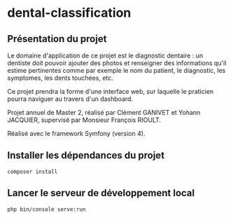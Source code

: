 # dental-classification

## Présentation du projet
Le domaine d'application de ce projet est le diagnostic dentaire : un dentiste doit pouvoir ajouter des photos et renseigner des informations qu'il estime pertinentes comme par exemple le nom du patient, le diagnostic, les symptomes, les dents touchées, etc.

Ce projet prendra la forme d'une interface web, sur laquelle le praticien pourra naviguer au travers d'un dashboard.

Projet annuel de Master 2, réalisé par Clément GANIVET et Yohann JACQUIER, supervisé par Monsieur François RIOULT.

Réalisé avec le framework Symfony (version 4).

## Installer les dépendances du projet
```
composer install
```

## Lancer le serveur de développement local
```
php bin/console serve:run
```
